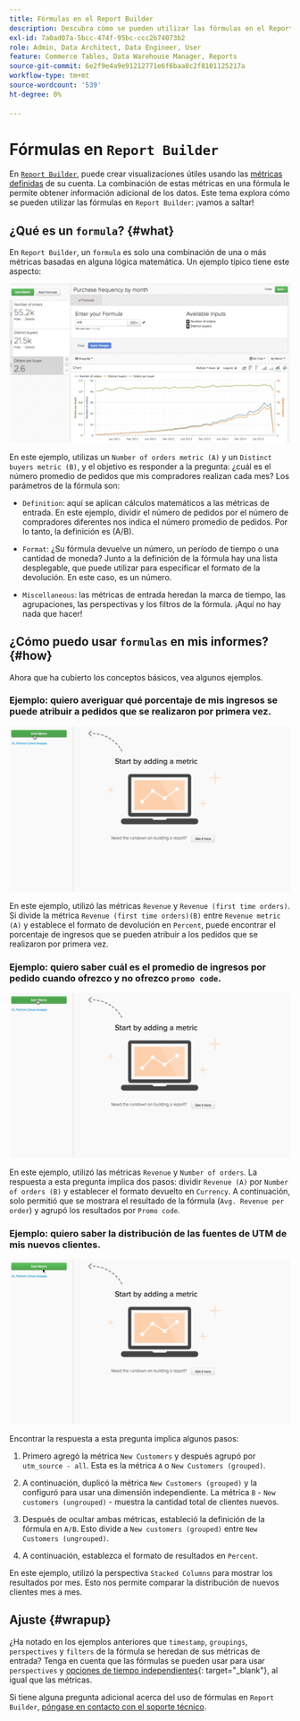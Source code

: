 ```yaml
---
title: Fórmulas en el Report Builder
description: Descubra cómo se pueden utilizar las fórmulas en el Report Builder.
exl-id: 7a0ad07a-5bcc-474f-95bc-ccc2b74073b2
role: Admin, Data Architect, Data Engineer, User
feature: Commerce Tables, Data Warehouse Manager, Reports
source-git-commit: 6e2f9e4a9e91212771e6f6baa8c2f8101125217a
workflow-type: tm+mt
source-wordcount: '539'
ht-degree: 0%

---
```


# Fórmulas en `Report Builder`

En [`Report Builder`](../../tutorials/using-visual-report-builder.md), puede crear visualizaciones útiles usando las [métricas definidas](../../data-user/reports/ess-manage-data-metrics.md) de su cuenta. La combinación de estas métricas en una fórmula le permite obtener información adicional de los datos. Este tema explora cómo se pueden utilizar las fórmulas en `Report Builder`: ¡vamos a saltar!

## ¿Qué es un `formula`? {#what}

En `Report Builder`, un `formula` es solo una combinación de una o más métricas basadas en alguna lógica matemática. Un ejemplo típico tiene este aspecto:

![](../../assets/formula-example.png)

En este ejemplo, utilizas un `Number of orders metric (A)` y un `Distinct buyers metric (B)`, y el objetivo es responder a la pregunta: ¿cuál es el número promedio de pedidos que mis compradores realizan cada mes? Los parámetros de la fórmula son:

* `Definition`: aquí se aplican cálculos matemáticos a las métricas de entrada. En este ejemplo, dividir el número de pedidos por el número de compradores diferentes nos indica el número promedio de pedidos. Por lo tanto, la definición es (A/B).

* `Format`: ¿Su fórmula devuelve un número, un período de tiempo o una cantidad de moneda? Junto a la definición de la fórmula hay una lista desplegable, que puede utilizar para especificar el formato de la devolución. En este caso, es un número.

* `Miscellaneous`: las métricas de entrada heredan la marca de tiempo, las agrupaciones, las perspectivas y los filtros de la fórmula. ¡Aquí no hay nada que hacer!

## ¿Cómo puedo usar `formulas` en mis informes? {#how}

Ahora que ha cubierto los conceptos básicos, vea algunos ejemplos.

### Ejemplo: quiero averiguar qué porcentaje de mis ingresos se puede atribuir a pedidos que se realizaron por primera vez.

![Uso de fórmulas para encontrar el porcentaje de ingresos atribuido a pedidos que se realizaron por primera vez](../../assets/first_time_orders.gif)

En este ejemplo, utilizó las métricas `Revenue` y `Revenue (first time orders)`. Si divide la métrica `Revenue (first time orders)(B)` entre `Revenue metric (A)` y establece el formato de devolución en `Percent`, puede encontrar el porcentaje de ingresos que se pueden atribuir a los pedidos que se realizaron por primera vez.

### Ejemplo: quiero saber cuál es el promedio de ingresos por pedido cuando ofrezco y no ofrezco `promo code`.

![Uso de fórmulas para encontrar los ingresos promedio por pedido con y sin códigos de promoción](../../assets/promo_code.gif)

En este ejemplo, utilizó las métricas `Revenue` y `Number of orders`. La respuesta a esta pregunta implica dos pasos: dividir `Revenue (A)` por `Number of orders (B)` y establecer el formato devuelto en `Currency`. A continuación, solo permitió que se mostrara el resultado de la fórmula (`Avg. Revenue per order`) y agrupó los resultados por `Promo code`.

### Ejemplo: quiero saber la distribución de las fuentes de UTM de mis nuevos clientes.

![Usar fórmulas para encontrar la distribución de las fuentes de UTM de los nuevos clientes](../../assets/distro.gif)

Encontrar la respuesta a esta pregunta implica algunos pasos:

1. Primero agregó la métrica `New Customers` y después agrupó por `utm_source - all`. Esta es la métrica `A` o `New Customers (grouped)`.

1. A continuación, duplicó la métrica `New Customers (grouped)` y la configuró para usar una dimensión independiente. La métrica `B` - `New customers (ungrouped)` - muestra la cantidad total de clientes nuevos.

1. Después de ocultar ambas métricas, estableció la definición de la fórmula en `A/B`. Esto divide a `New customers (grouped)` entre `New Customers (ungrouped)`.

1. A continuación, establezca el formato de resultados en `Percent`.

En este ejemplo, utilizó la perspectiva `Stacked Columns` para mostrar los resultados por mes. Esto nos permite comparar la distribución de nuevos clientes mes a mes.

## Ajuste {#wrapup}

¿Ha notado en los ejemplos anteriores que `timestamp`, `groupings`, `perspectives` y `filters` de la fórmula se heredan de sus métricas de entrada? Tenga en cuenta que las fórmulas se pueden usar para usar `perspectives` y [opciones de tiempo independientes](../../tutorials/time-options-visual-rpt-bldr.md){: target=&quot;_blank&quot;}, al igual que las métricas.

Si tiene alguna pregunta adicional acerca del uso de fórmulas en `Report Builder`, [póngase en contacto con el soporte técnico](https://experienceleague.adobe.com/docs/commerce-knowledge-base/kb/troubleshooting/miscellaneous/mbi-service-policies.html?lang=es).

